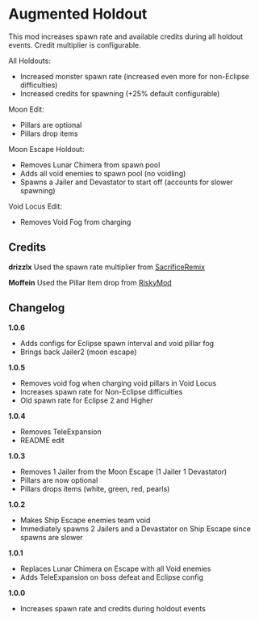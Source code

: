 # Augmented Holdout

This mod increases spawn rate and available credits during all holdout events. Credit multiplier is configurable.

All Holdouts:
  - Increased monster spawn rate (increased even more for non-Eclipse difficulties)
  - Increased credits for spawning (+25% default configurable)

Moon Edit:
  - Pillars are optional
  - Pillars drop items

Moon Escape Holdout:
  - Removes Lunar Chimera from spawn pool
  - Adds all void enemies to spawn pool (no voidling)
  - Spawns a Jailer and Devastator to start off (accounts for slower spawning)

Void Locus Edit:
  - Removes Void Fog from charging

## Credits

**drizzlx** Used the spawn rate multiplier from [SacrificeRemix](https://thunderstore.io/package/drizzlx/SacrificeRemix/)

**Moffein** Used the Pillar Item drop from [RiskyMod](https://thunderstore.io/package/Risky_Lives/RiskyMod/)

## Changelog

**1.0.6**

- Adds configs for Eclipse spawn interval and void pillar fog
- Brings back Jailer2 (moon escape)

**1.0.5**

- Removes void fog when charging void pillars in Void Locus
- Increases spawn rate for Non-Eclipse difficulties
- Old spawn rate for Eclipse 2 and Higher

**1.0.4**

- Removes TeleExpansion
- README edit

**1.0.3**

- Removes 1 Jailer from the Moon Escape (1 Jailer 1 Devastator)
- Pillars are now optional
- Pillars drops items (white, green, red, pearls)

**1.0.2**

- Makes Ship Escape enemies team void
- Immediately spawns 2 Jailers and a Devastator on Ship Escape since spawns are slower

**1.0.1**

- Replaces Lunar Chimera on Escape with all Void enemies
- Adds TeleExpansion on boss defeat and Eclipse config

**1.0.0**

- Increases spawn rate and credits during holdout events
